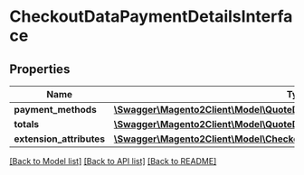 # CheckoutDataPaymentDetailsInterface

## Properties
Name | Type | Description | Notes
------------ | ------------- | ------------- | -------------
**payment_methods** | [**\Swagger\Magento2Client\Model\QuoteDataPaymentMethodInterface[]**](QuoteDataPaymentMethodInterface.md) |  | 
**totals** | [**\Swagger\Magento2Client\Model\QuoteDataTotalsInterface**](QuoteDataTotalsInterface.md) |  | 
**extension_attributes** | [**\Swagger\Magento2Client\Model\CheckoutDataPaymentDetailsExtensionInterface**](CheckoutDataPaymentDetailsExtensionInterface.md) |  | [optional] 

[[Back to Model list]](../README.md#documentation-for-models) [[Back to API list]](../README.md#documentation-for-api-endpoints) [[Back to README]](../README.md)


